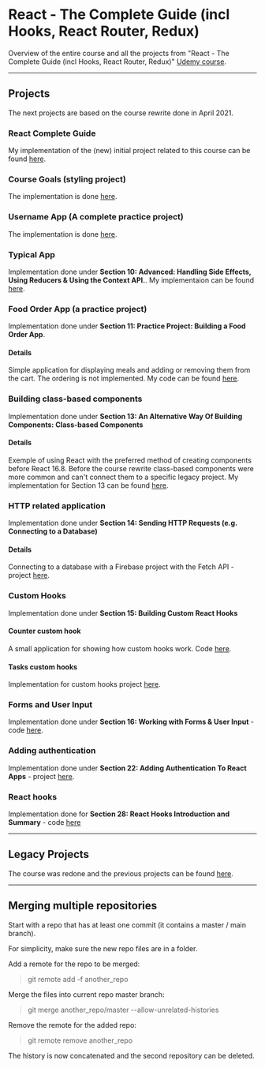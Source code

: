 # React - The Complete Guide (incl Hooks, React Router, Redux)

Overview of the entire course and all the projects from "React - The Complete Guide (incl Hooks, React Router, Redux)" [Udemy course](https://www.udemy.com/course/react-the-complete-guide-incl-redux/).

---

## Projects

The next projects are based on the course rewrite done in April 2021.

### React Complete Guide

My implementation of the (new) initial project related to this course can be found [here](./CompleteGuide/).

### Course Goals (styling project)

The implementation is done [here](./CourseGoals/).

### Username App (A complete practice project)

The implementation is done [here](./UsernameApp/).

### Typical App

Implementation done under **Section 10: Advanced: Handling Side Effects, Using Reducers & Using the Context API.**. My implementaion can be found [here](./TypicalApp/).

### Food Order App (a practice project)

Implementation done under **Section 11: Practice Project: Building a Food Order App**.

#### Details

Simple application for displaying meals and adding or removing them from the cart. The ordering is not implemented. My code can be found [here](./TheFoodOrderApp/).

### Building class-based components

Implementation done under **Section 13: An Alternative Way Of Building Components: Class-based Components**

#### Details

Exemple of using React with the preferred method of creating components before React 16.8. Before the course rewrite class-based components were more common and can't connect them to a specific legacy project. My implementation for Section 13 can be found [here](./ClassBasedComponents/).

### HTTP related application

Implementation done under **Section 14: Sending HTTP Requests (e.g. Connecting to a Database)**

#### Details

Connecting to a database with a Firebase project with the Fetch API - project [here](./HttpRequests/).

### Custom Hooks

Implementation done under **Section 15: Building Custom React Hooks**

#### Counter custom hook

A small application for showing how custom hooks work. Code [here](./CounterCustomHooks/).

#### Tasks custom hooks

Implementation for custom hooks project [here](./TasksCustomHooks).

### Forms and User Input

Implementation done under **Section 16: Working with Forms & User Input** - code [here](./FormsAndUserInput/).

### Adding authentication

Implementation done under **Section 22: Adding Authentication To React Apps** - project [here](https://github.com/mariamihai/udemy-react-authentication).

### React hooks

Implementation done for **Section 28: React Hooks Introduction and Summary** - code [here](./ReactHooks)

---

## Legacy Projects

The course was redone and the previous projects can be found [here](https://github.com/mariamihai/udemy-react-legacy-overview).

---

## Merging multiple repositories

Start with a repo that has at least one commit (it contains a master / main branch).

For simplicity, make sure the new repo files are in a folder.

Add a remote for the repo to be merged:
> git remote add -f another_repo <Another repo URL>

Merge the files into current repo master branch:
> git merge another_repo/master --allow-unrelated-histories

Remove the remote for the added repo:
> git remote remove another_repo

The history is now concatenated and the second repository can be deleted.
